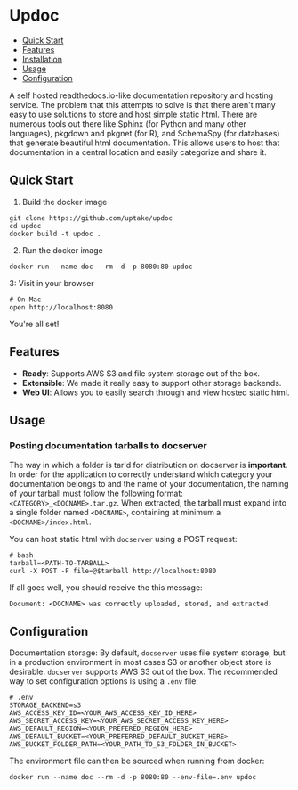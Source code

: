 # Updoc

- [Quick Start](#quick-start)
- [Features](#features)
- [Installation](#installation)
- [Usage](#usage)
- [Configuration](#configuration)

A self hosted readthedocs.io-like documentation repository and hosting service.  The problem that this attempts to 
solve is that there aren't many easy to use solutions to store and host simple static html.  There are numerous 
tools out there like Sphinx (for Python and many other languages), pkgdown and pkgnet (for R), and SchemaSpy (for 
databases) that generate beautiful html documentation.  This allows users to host that documentation in a central 
location and easily categorize and share it.

## Quick Start

1. Build the docker image

```
git clone https://github.com/uptake/updoc
cd updoc
docker build -t updoc .
```

2. Run the docker image

```
docker run --name doc --rm -d -p 8080:80 updoc
```

3: Visit in your browser

```
# On Mac
open http://localhost:8080
```

You're all set!

## Features

- **Ready**: Supports AWS S3 and file system storage out of the box.
- **Extensible**: We made it really easy to support other storage backends.
- **Web UI**: Allows you to easily search through and view hosted static html.

## Usage

### Posting documentation tarballs to **docserver**

The way in which a folder is tar'd for distribution on docserver is **important**.  In order for the application to
correctly understand which category your documentation belongs to and the name of your documentation, the naming
of your tarball must follow the following format: ``<CATEGORY>_<DOCNAME>.tar.gz``.  When extracted, the tarball must
expand into a single folder named ``<DOCNAME>``, containing at minimum a ``<DOCNAME>/index.html``.

You can host static html with ``docserver`` using a POST request:

```
# bash
tarball=<PATH-TO-TARBALL>
curl -X POST -F file=@$tarball http://localhost:8080
```

If all goes well, you should receive the this message:

```
Document: <DOCNAME> was correctly uploaded, stored, and extracted.
```

## Configuration

Documentation storage: By default, ``docserver`` uses file system storage, but in a production environment in most
cases S3 or another object store is desirable. ``docserver`` supports AWS S3 out of the box. The recommended way to
set configuration options is using a ``.env`` file:

```
# .env
STORAGE_BACKEND=s3
AWS_ACCESS_KEY_ID=<YOUR_AWS_ACCESS_KEY_ID_HERE>
AWS_SECRET_ACCESS_KEY=<YOUR_AWS_SECRET_ACCESS_KEY_HERE>
AWS_DEFAULT_REGION=<YOUR_PREFERED_REGION_HERE>
AWS_DEFAULT_BUCKET=<YOUR_PREFERRED_DEFAULT_BUCKET_HERE>
AWS_BUCKET_FOLDER_PATH=<YOUR_PATH_TO_S3_FOLDER_IN_BUCKET>
```

The environment file can then be sourced when running from docker:

```
docker run --name doc --rm -d -p 8080:80 --env-file=.env updoc
```
